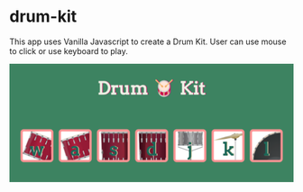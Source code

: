 # drum-kit

This app uses Vanilla Javascript to create a Drum Kit.
User can use mouse to click or use keyboard to play.

![](screenshot.png)

